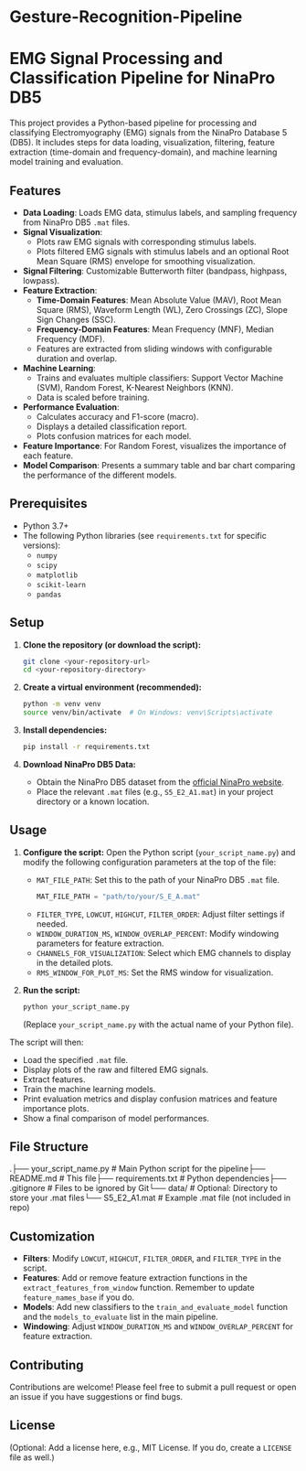 # Gesture-Recognition-Pipeline

# EMG Signal Processing and Classification Pipeline for NinaPro DB5

This project provides a Python-based pipeline for processing and classifying Electromyography (EMG) signals from the NinaPro Database 5 (DB5). It includes steps for data loading, visualization, filtering, feature extraction (time-domain and frequency-domain), and machine learning model training and evaluation.

## Features

* **Data Loading**: Loads EMG data, stimulus labels, and sampling frequency from NinaPro DB5 `.mat` files.
* **Signal Visualization**:
    * Plots raw EMG signals with corresponding stimulus labels.
    * Plots filtered EMG signals with stimulus labels and an optional Root Mean Square (RMS) envelope for smoothing visualization.
* **Signal Filtering**: Customizable Butterworth filter (bandpass, highpass, lowpass).
* **Feature Extraction**:
    * **Time-Domain Features**: Mean Absolute Value (MAV), Root Mean Square (RMS), Waveform Length (WL), Zero Crossings (ZC), Slope Sign Changes (SSC).
    * **Frequency-Domain Features**: Mean Frequency (MNF), Median Frequency (MDF).
    * Features are extracted from sliding windows with configurable duration and overlap.
* **Machine Learning**:
    * Trains and evaluates multiple classifiers: Support Vector Machine (SVM), Random Forest, K-Nearest Neighbors (KNN).
    * Data is scaled before training.
* **Performance Evaluation**:
    * Calculates accuracy and F1-score (macro).
    * Displays a detailed classification report.
    * Plots confusion matrices for each model.
* **Feature Importance**: For Random Forest, visualizes the importance of each feature.
* **Model Comparison**: Presents a summary table and bar chart comparing the performance of the different models.

## Prerequisites

* Python 3.7+
* The following Python libraries (see `requirements.txt` for specific versions):
    * `numpy`
    * `scipy`
    * `matplotlib`
    * `scikit-learn`
    * `pandas`

## Setup

1.  **Clone the repository (or download the script):**
    ```bash
    git clone <your-repository-url>
    cd <your-repository-directory>
    ```

2.  **Create a virtual environment (recommended):**
    ```bash
    python -m venv venv
    source venv/bin/activate  # On Windows: venv\Scripts\activate
    ```

3.  **Install dependencies:**
    ```bash
    pip install -r requirements.txt
    ```

4.  **Download NinaPro DB5 Data:**
    * Obtain the NinaPro DB5 dataset from the [official NinaPro website](http://ninapro.hevs.ch/).
    * Place the relevant `.mat` files (e.g., `S5_E2_A1.mat`) in your project directory or a known location.

## Usage

1.  **Configure the script:**
    Open the Python script (`your_script_name.py`) and modify the following configuration parameters at the top of the file:
    * `MAT_FILE_PATH`: Set this to the path of your NinaPro DB5 `.mat` file.
        ```python
        MAT_FILE_PATH = "path/to/your/S_E_A.mat"
        ```
    * `FILTER_TYPE`, `LOWCUT`, `HIGHCUT`, `FILTER_ORDER`: Adjust filter settings if needed.
    * `WINDOW_DURATION_MS`, `WINDOW_OVERLAP_PERCENT`: Modify windowing parameters for feature extraction.
    * `CHANNELS_FOR_VISUALIZATION`: Select which EMG channels to display in the detailed plots.
    * `RMS_WINDOW_FOR_PLOT_MS`: Set the RMS window for visualization.

2.  **Run the script:**
    ```bash
    python your_script_name.py
    ```
    (Replace `your_script_name.py` with the actual name of your Python file).

The script will then:
* Load the specified `.mat` file.
* Display plots of the raw and filtered EMG signals.
* Extract features.
* Train the machine learning models.
* Print evaluation metrics and display confusion matrices and feature importance plots.
* Show a final comparison of model performances.

## File Structure

.├── your_script_name.py   # Main Python script for the pipeline├── README.md             # This file├── requirements.txt      # Python dependencies├── .gitignore            # Files to be ignored by Git└── data/                 # Optional: Directory to store your .mat files└── S5_E2_A1.mat      # Example .mat file (not included in repo)
## Customization

* **Filters**: Modify `LOWCUT`, `HIGHCUT`, `FILTER_ORDER`, and `FILTER_TYPE` in the script.
* **Features**: Add or remove feature extraction functions in the `extract_features_from_window` function. Remember to update `feature_names_base` if you do.
* **Models**: Add new classifiers to the `train_and_evaluate_model` function and the `models_to_evaluate` list in the main pipeline.
* **Windowing**: Adjust `WINDOW_DURATION_MS` and `WINDOW_OVERLAP_PERCENT` for feature extraction.

## Contributing

Contributions are welcome! Please feel free to submit a pull request or open an issue if you have suggestions or find bugs.

## License

(Optional: Add a license here, e.g., MIT License. If you do, create a `LICENSE` file as well.)
